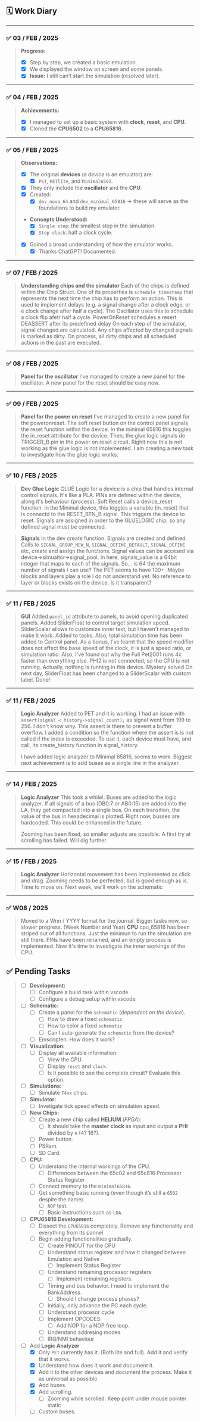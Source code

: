 ## 🗓️ Work Diary

---

### ✅ **03 / FEB / 2025**
> **Progress:**
> - [x] Step by step, we created a basic emulation.
> - [x] We displayed the window on screen and some panels.
> - [x] **Issue:** I still can’t start the simulation (resolved later).

---

### ✅ **04 / FEB / 2025**
> **Achievements:**
> - [x] I managed to set up a basic system with **clock**, **reset**, and **CPU**.
> - [x] Cloned the **CPU6502** to a **CPU65816**.

---

### ✅ **05 / FEB / 2025**
> **Observations:**
> - [x] The original **devices** (a *device* is an emulator) are:
>   - [x] `PET`, `PETlite`, and `Minimal6502`.
> - [x] They only include the **oscillator** and the **CPU**.
> - [x] Created:
>   - [x] `dev_nova_64` and `dev_minimal_65816` → these will serve as the foundations to build my emulator.
> - **Concepts Understood:**
>   - [x] `Single step`: the smallest step in the simulation.
>   - [x] `Step clock`: half a clock cycle.
> - [x] Gained a broad understanding of how the emulator works.
>   - [x] Thanks ChatGPT! Documented.

---

### ✅ **07 / FEB / 2025**
> **Understanding chips and the simulator**
> Each of the chips is defined within the Chip Struct. One of its properties is `schedule_timestamp` that represents the next time the chip has to perform an action. This is used to implement delays (e.g. a signal change after a clock edge, or e clock change after half a cycle).
> The Oscillator uses this to schedule a clock flip afetr half a cycle. PowerOnReset schedules e resert DEASSERT after its predefined delay
> On each step of the simulator, signal changed are calculated. Any chips affected by changed signals is marked as dirty. On process, all dirty chips and all scheduled actions in the past are executed.

---

### ✅ **08 / FEB / 2025**
> **Panel for the oscillator**
> I've managed to create a new panel for the oscillator. A new panel for the reset should be easy now.

---

### ✅ **09 / FEB / 2025**
> **Panel for the power on reset**
> I've managed to create a new panel for the poweronreset. The soft reset button on the control panel signals the reset function within the device. In the minimal 65816 this toggles the in_reset attribute for the device. Then, the glue logic signals de TRIGGER_B pin in the power on reset circuit. Righit now this is not working as the glue logic is not implemented. I am creating a new task to investigate how the glue logic works.

---

### ✅ **10 / FEB / 2025**
> **Dev Glue Logic**
> GLUE Logic for a device is a chip that handles internal control signals. It's like a PLA. PINs are defined within the device, along it's behaviour (process). Soft Reset calls a device_reset function. In the Minimal device, this toggles a variable (in_reset) that is connectd to the RESET_BTN_B signal. This triggers the device to reset. Signals are assigned in order to the GLUELOGIC chip, so any defined signal must be connected.

> **Signals**
> In the dev create function. Signals are created and defined. Calls to `SIGNAL_GROUP_NEW_N`, `SIGNAL_DEFINE_DEFAULT`, `SIGNAL_DEFINE` etc, create and assign the functions. Signal values can be accesed via device->simualtor->signal_pool. In here, signals_value is a 64bit integer that maps to each of the signals. So... is 64 the maximum number of signals I can use? The PET seems to have 100+. Maybe blocks and layers play a role I do not understand yet. No reference to layer or blocks exists on the device. Is it transparent?

---

### ✅ **11 / FEB / 2025**
> **GUI**
> Added `panel_id` attribute to panels, to avoid opening duplicated panels. Added SliderFloat to control target simulation speed. SliderScalar allows to customize inner text, but I haven't managed to make it work. Added to tasks.
> Also, total simulation time has been added to Control panel. As a bonus, I've learnt that the speed modifier does not affect the base speed of the clock, it is just a speed ratio, or simulation ratio. 
> Also, I've found out why the Full Pet2001 runs 4x faster than everything else. PHI2 is not connected, so the CPU is not running. Actually, nothing is running in this device. Mystery solved
> On next day, SliderFloat has been changed to a SliderScalar with custom label. Done! 


---

### ✅ **11 / FEB / 2025**
> **Logic Analyzer**
> Added to PET and it is working. I had an issue with `assert(signal < history->signal_count);` as signal went from 199 to 256. I don't know why. This assert is there to prevent a buffer overflow. I added a condition so the function where the assert is is not called if the index is exceeded. 
> To use it, each device must have, and call, its create_history function in signal_history. 
>
> I have added logic analyzer to Minimal 65816, seems to work. Biggest next achievement is to add buses as a single line in the analyzer.
>

---

### ✅ **14 / FEB / 2025**
> **Logic Analyzer**
> This took a while!. Buses are added to the logic analyzer. If all signals of a bus (DB0:7 or AB0:15) are added into the LA, they get compacted into a single bus. On each transition, the value of the bus in hexadecimal is plotted. Right now, busses are hardcoded. This could be enhanced in the future. 
>
> Zooming has been fixed, so smaller adjusts are possible. A first try at scrolling has failed. Will dig further.

---

### ✅ **15 / FEB / 2025**
> **Logic Analyzer**
> Horizontal movement has been implemented as click and drag. Zooming needs to be perfected, but is good enough as is. Time to move on. Next week, we'll work on the schematic


---

### ✅ **W08 / 2025**
> Moved to a Wnn / YYYY format for the journal. Bigger tasks now, so slower progress. (Week Number and Year)
> **CPU**
> cpu_65816 has been striped out of all functions. Just the minimun to run the simulation are still there. PINs have been renamed, and an empty process is implemented. Now it's time to investigate the inner workings of the CPU.

## ✅ **Pending Tasks**

> - [ ] **Development:**
>   - [ ] Configure a build task within vscode
>   - [ ] Configure a debug setup within vscode
> 
> - [ ] **Schematic:**
>   - [ ] Create a panel for the `schematic` (*dependent on the device*).
>     - [ ] How to draw a fixed `schematic`
>     - [ ] How to color a fixed `schematic`
>     - [ ] Can I auto-generate the `schematic` from the device?
>   - [ ] Emscripten. How does it work?
> 
> - [ ] **Visualization:**
>   - [ ] Display all available information:
>     - [ ] View the CPU.
>     - [ ] Display `reset` and `clock`.
>     - [ ] Is it possible to see the complete circuit? Evaluate this option.
> 
> - [ ] **Simulations:**
>   - [ ] Simulate `74xx` chips.
> 
> - [ ] **Simulator:**
>   - [ ] Invetigate tick speed effects on simulation speed.
> 
> - [ ] **New Chips:**
>   - [ ] Create a new chip called **HELIUM** (*FPGA*):
>     - [ ] It should take the **master clock** as input and output a **PHI** divided by `n` (4? 16?).
>   - [ ] Power button.
>   - [ ] PSRam.
>   - [ ] SD Card.
> 
> - [ ] **CPU:**
>   - [ ] Understand the internal workings of the CPU.
>     - [ ] Differences between the 65c02 and 65c816 Processor Status Register
>   - [ ] Connect memory to the `minimal65816`.
>   - [ ] Get something basic running (even though it’s still a `6502` despite the name).
>     - [ ] `NOP` test.
>     - [ ] Basic instructions such as `LDA`.
> 
> - [ ] **CPU65816 Development:**
>   - [ ] Dissect the `CPU65816` completely. Remove any functionality and everything from its pannel
>   - [ ] Begin adding functionalities gradually.
>     - [ ] Create PINOUT for the CPU
>     - [ ] Understand status register and how it changed between Emulation and Native
>       - [ ] Implement Status Register
>     - [ ] Understand remaining processor registers
>       - [ ] Implement remaining registers.
>     - [ ] Timing and bus behavior. I need to implement the BankAddress.
>       - [ ] Should I change process phases?
>     - [ ] Initially, only advance the PC each cycle.
>     - [ ] Understand procesor cycle
>     - [ ] Implement OPCODES
>       - [ ] Add NOP for a NOP free loop.
>     - [ ] Understand addresing modes
>     - [ ] IRQ/NMI behaviour
>
> - [ ] Add **Logic Analyzer**
>   - [x] Only `PET` currently has it. (Both lite and full). Add it and verify that it works.
>   - [x] Understand how does it work and document it.
>   - [x] Add it to the other devices and document the process. Make it as universal as possible
>   - [x] Add buses.
>   - [x] Add scrolling.
>     -  [ ] Zooming while scrolled. Keep point under mouse pointer static
>   - [ ] Custom buses. 
> 
